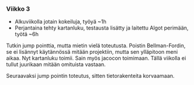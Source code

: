 ### Viikko 3

* Alkuviikolla jotain kokeiluja, työyä ~1h
* Perjantaina tehty kartanluku, testausta lisätty ja laitettu Algot perimään, työtä ~6h

Tutkin jump pointtia, mutta mietin vielä toteutusta. Poistin Bellman-Fordin, se ei lisännyt käytännössä mitään projektiin, mutta sen ylläpitoon meni aikaa.
Nyt kartanluku toimii. Sain myös jacocon toimimaan. Tällä viikolla ei tullut juurikaan mitään omituista vastaan.

Seuraavaksi jump pointin toteutus, sitten tietorakenteita korvaamaan.